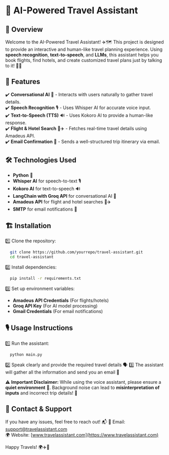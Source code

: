 # 🛫 AI-Powered Travel Assistant

## 🌟 Overview
Welcome to the AI-Powered Travel Assistant! ✈️🗺️ This project is designed to provide an interactive and human-like travel planning experience. Using **speech recognition**, **text-to-speech**, and **LLMs**, this assistant helps you book flights, find hotels, and create customized travel plans just by talking to it! 🎤💬

## 🚀 Features
✔️ **Conversational AI** 🤖 - Interacts with users naturally to gather travel details.  
✔️ **Speech Recognition** 🎙️ - Uses Whisper AI for accurate voice input.  
✔️ **Text-to-Speech (TTS)** 🔊 - Uses Kokoro AI to provide a human-like response.  
✔️ **Flight & Hotel Search** 🏨✈️ - Fetches real-time travel details using Amadeus API.  
✔️ **Email Confirmation** 📩 - Sends a well-structured trip itinerary via email.  

## 🛠️ Technologies Used
- **Python** 🐍
- **Whisper AI** for speech-to-text 🎙️
- **Kokoro AI** for text-to-speech 🔊
- **LangChain with Groq API** for conversational AI 🤖
- **Amadeus API** for flight and hotel searches 🏨✈️
- **SMTP** for email notifications 📧

## 🏗️ Installation
1️⃣ Clone the repository:  
```bash
  git clone https://github.com/yourrepo/travel-assistant.git
  cd travel-assistant
```

2️⃣ Install dependencies:  
```bash
  pip install -r requirements.txt
```

3️⃣ Set up environment variables:  
- **Amadeus API Credentials** (For flights/hotels)
- **Groq API Key** (For AI model processing)
- **Gmail Credentials** (For email notifications)

## 🎙️ Usage Instructions
1️⃣ Run the assistant:  
```bash
  python main.py
```
2️⃣ Speak clearly and provide the required travel details 🗣️
3️⃣ The assistant will gather all the information and send you an email 📩

⚠️ **Important Disclaimer:** While using the voice assistant, please ensure a **quiet environment** 🤫. Background noise can lead to **misinterpretation of inputs** and incorrect trip details! 🚨

## 📨 Contact & Support
If you have any issues, feel free to reach out! 📬
📧 Email: support@travelassistant.com  
🌍 Website: [www.travelassistant.com](https://www.travelassistant.com)

Happy Travels! 🌍✈️🧳
